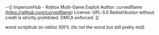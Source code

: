 --[[
  ImperiumHub - Roblox Multi-Game Exploit
  Author: curvedflame (https://github.com/curvedflame)
  License: GPL-3.0
  Redistribution without credit is strictly prohibited. DMCA enforced.
]]


worst scripthub on roblox 100% (its not the worst but still pretty mid)
